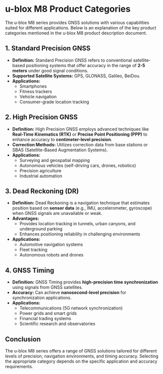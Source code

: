 
# u-blox M8 Product Categories

The u-blox M8 series provides GNSS solutions with various capabilities suited for different applications. Below is an explanation of the key product categories mentioned in the u-blox M8 product description document.

## 1. Standard Precision GNSS
- **Definition:** Standard Precision GNSS refers to conventional satellite-based positioning systems that offer accuracy in the range of **2-5 meters** under good signal conditions.
- **Supported Satellite Systems:** GPS, GLONASS, Galileo, BeiDou.
- **Applications:**
  - Smartphones
  - Fitness trackers
  - Vehicle navigation
  - Consumer-grade location tracking

## 2. High Precision GNSS
- **Definition:** High Precision GNSS employs advanced techniques like **Real-Time Kinematics (RTK)** or **Precise Point Positioning (PPP)** to enhance accuracy to **centimeter-level precision**.
- **Correction Methods:** Utilizes correction data from base stations or SBAS (Satellite-Based Augmentation Systems).
- **Applications:**
  - Surveying and geospatial mapping
  - Autonomous vehicles (self-driving cars, drones, robotics)
  - Precision agriculture
  - Industrial automation

## 3. Dead Reckoning (DR)
- **Definition:** Dead Reckoning is a navigation technique that estimates position based on **sensor data** (e.g., IMU, accelerometer, gyroscope) when GNSS signals are unavailable or weak.
- **Advantages:**
  - Provides location tracking in tunnels, urban canyons, and underground parking
  - Enhances positioning reliability in challenging environments
- **Applications:**
  - Automotive navigation systems
  - Fleet tracking
  - Autonomous robots and drones

## 4. GNSS Timing
- **Definition:** GNSS Timing provides **high-precision time synchronization** using signals from GNSS satellites.
- **Accuracy:** Can achieve **nanosecond-level precision** for synchronization applications.
- **Applications:**
  - Telecommunications (5G network synchronization)
  - Power grids and smart grids
  - Financial trading systems
  - Scientific research and observatories

## Conclusion
The u-blox M8 series offers a range of GNSS solutions tailored for different levels of precision, navigation environments, and timing accuracy. Selecting the appropriate category depends on the specific application and accuracy requirements.

